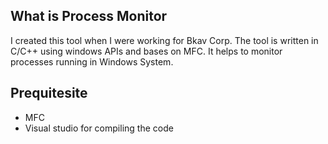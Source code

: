 ## What is Process Monitor
I created this tool when I were working for Bkav Corp. 
The tool is written in C/C++ using windows APIs and bases on MFC.
It helps to monitor processes running in Windows System.

## Prequitesite
- MFC 
- Visual studio for compiling the code
